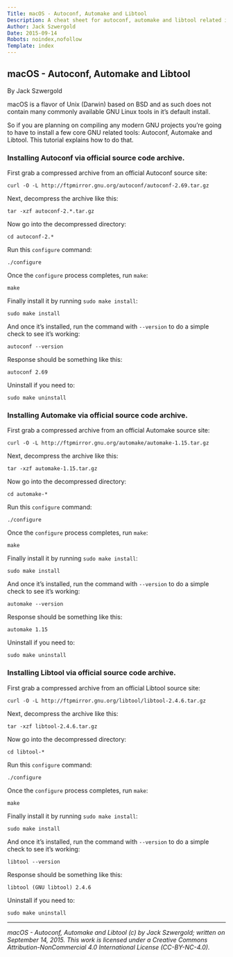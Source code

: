 ```yaml
---
Title: macOS - Autoconf, Automake and Libtool
Description: A cheat sheet for autoconf, automake and libtool related items.
Author: Jack Szwergold
Date: 2015-09-14
Robots: noindex,nofollow
Template: index
---
```


## macOS - Autoconf, Automake and Libtool

By Jack Szwergold

macOS is a flavor of Unix (Darwin) based on BSD and as such does not contain many commonly available GNU Linux tools in it’s default install.

So if you are planning on compiling any modern GNU projects you’re going to have to install a few core GNU related tools: Autoconf, Automake and Libtool. This tutorial explains how to do that.

### Installing Autoconf via official source code archive.

First grab a compressed archive from an official Autoconf source site:

	curl -O -L http://ftpmirror.gnu.org/autoconf/autoconf-2.69.tar.gz

Next, decompress the archive like this:

	tar -xzf autoconf-2.*.tar.gz

Now go into the decompressed directory:

	cd autoconf-2.*

Run this `configure` command:

	./configure

Once the `configure` process completes, run `make`:

	make

Finally install it by running `sudo make install`:

	sudo make install

And once it’s installed, run the command with `--version` to do a simple check to see it’s working:

	autoconf --version

Response should be something like this:

    autoconf 2.69

Uninstall if you need to:

	sudo make uninstall

### Installing Automake via official source code archive.

First grab a compressed archive from an official Automake source site:

	curl -O -L http://ftpmirror.gnu.org/automake/automake-1.15.tar.gz

Next, decompress the archive like this:

	tar -xzf automake-1.15.tar.gz

Now go into the decompressed directory:

	cd automake-*

Run this `configure` command:

	./configure

Once the `configure` process completes, run `make`:

	make

Finally install it by running `sudo make install`:

	sudo make install

And once it’s installed, run the command with `--version` to do a simple check to see it’s working:

	automake --version

Response should be something like this:

    automake 1.15

Uninstall if you need to:

	sudo make uninstall

### Installing Libtool via official source code archive.

First grab a compressed archive from an official Libtool source site:

	curl -O -L http://ftpmirror.gnu.org/libtool/libtool-2.4.6.tar.gz

Next, decompress the archive like this:

	tar -xzf libtool-2.4.6.tar.gz

Now go into the decompressed directory:

	cd libtool-*

Run this `configure` command:

	./configure

Once the `configure` process completes, run `make`:

	make

Finally install it by running `sudo make install`:

	sudo make install

And once it’s installed, run the command with `--version` to do a simple check to see it’s working:

	libtool --version

Response should be something like this:

	libtool (GNU libtool) 2.4.6

Uninstall if you need to:

	sudo make uninstall

***

*macOS - Autoconf, Automake and Libtool (c) by Jack Szwergold; written on September 14, 2015. This work is licensed under a Creative Commons Attribution-NonCommercial 4.0 International License (CC-BY-NC-4.0).*
